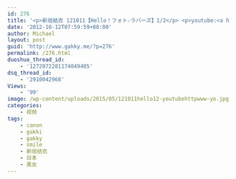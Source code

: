 ```yaml
---
id: 276
title: '<p>新垣結衣 121011【Hello！フォト☆ラバーズ】1/2</p> <p>youtube:<a href="http://www.youtube.com/watch?v=XXTmMUjs87w" target="_blank">http://www.youtube.com/watch?v=XXTmMUjs87w</a> </p>'
date: '2012-10-12T07:59:59+08:00'
author: Michael
layout: post
guid: 'http://www.gakky.me/?p=276'
permalink: /276.html
duoshuo_thread_id:
    - '1272072281174049405'
dsq_thread_id:
    - '2910042968'
Views:
    - '99'
image: /wp-content/uploads/2015/05/121011hello12-youtubehttpwww-yo.jpg
categories:
    - 视频
tags:
    - canon
    - gakki
    - gakky
    - smile
    - 新垣结衣
    - 日本
    - 美女
---
```


<object height="394" width="473"><param name="allowscriptaccess" value="sameDomain"></param><param name="wmode" value="transparent"></param><param name="movie" value="http://player.youku.com/player.php/sid/115259468/v.swf"></param><param name="allowfullscreen" value="true"></param><embed allowfullscreen="true" allowscriptaccess="sameDomain" height="394" src="http://player.youku.com/player.php/sid/115259468/v.swf" type="application/x-shockwave-flash" width="473" wmode="transparent"></embed></object>